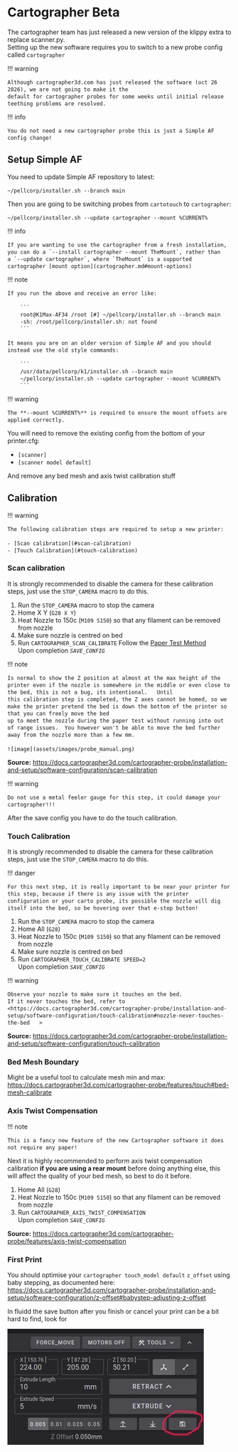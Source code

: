 # Cartographer Beta

The cartographer team has just released a new version of the klippy extra to replace scanner.py.  
Setting up the new software requires you to switch to a new probe config called `cartographer`

!!! warning

    Although cartographer3d.com has just released the software (oct 26 2026), we are not going to make it the 
    default for cartographer probes for some weeks until initial release teething problems are resolved.

!!! info

    You do not need a new cartographer probe this is just a Simple AF config change!

## Setup Simple AF

You need to update Simple AF repository to latest:

```
~/pellcorp/installer.sh --branch main
```

Then you are going to be switching probes from `cartotouch` to `cartographer`:

```
~/pellcorp/installer.sh --update cartographer --mount %CURRENT%
```

!!! info

    If you are wanting to use the cartographer from a fresh installation, you can do a `--install cartographer --mount TheMount`, rather than
    a `--update cartographer`, where `TheMount` is a supported cartographer [mount option](cartographer.md#mount-options)

!!! note

    If you run the above and receive an error like:

        ```
        root@K1Max-AF34 /root [#] ~/pellcorp/installer.sh --branch main
        -sh: /root/pellcorp/installer.sh: not found
        ```

    It means you are on an older version of Simple AF and you should instead use the old style commands:

        ```
        /usr/data/pellcorp/k1/installer.sh --branch main
        ~/pellcorp/installer.sh --update cartographer --mount %CURRENT%
        ```

!!! warning

    The **--mount %CURRENT%** is required to ensure the mount offsets are applied correctly.

You will need to remove the existing config from the bottom of your printer.cfg:

- `[scanner]`
- `[scanner model default]`

And remove any bed mesh and axis twist calibration stuff

## Calibration

!!! warning

    The following calibration steps are required to setup a new printer:

    - [Scan calibration](#scan-calibration)
    - [Touch Calibration](#touch-calibration)

### Scan calibration

It is strongly recommended to disable the camera for these calibration steps, just use the `STOP_CAMERA`
macro to do this.

1. Run the `STOP_CAMERA` macro to stop the camera
2. Home X Y (`G28 X Y`)
3. Heat Nozzle to 150c (`M109 S150`) so that any filament can be removed from nozzle
4. Make sure nozzle is centred on bed
5. Run `CARTOGRAPHER_SCAN_CALIBRATE`
   Follow the [Paper Test Method](https://www.klipper3d.org/Bed_Level.html#the-paper-test)
   <br />Upon completion *`SAVE_CONFIG`*

!!! note

    Is normal to show the Z position at almost at the max height of the printer even if the nozzle is somewhere in the middle or even close to the bed, this is not a bug, its intentional.   Until
    this calibration step is completed, the Z axes cannot be homed, so we make the printer pretend the bed is down the bottom of the printer so that you can freely move the bed
    up to meet the nozzle during the paper test without running into out of range issues.  You however won't be able to move the bed further away from the nozzle more than a few mm.
    
    ![image](assets/images/probe_manual.png)

**Source:** <https://docs.cartographer3d.com/cartographer-probe/installation-and-setup/software-configuration/scan-calibration>

!!! warning

    Do not use a metal feeler gauge for this step, it could damage your cartographer!!!

After the save config you have to do the touch calibration.

### Touch Calibration

It is strongly recommended to disable the camera for these calibration steps, just use the `STOP_CAMERA` macro to do this.

!!! danger

    For this next step, it is really important to be near your printer for this step, because if there is any issue with the printer configuration or your carto probe, its possible the nozzle will dig itself into the bed, so be hovering over that e-stop button!

1. Run the `STOP_CAMERA` macro to stop the camera
2. Home All (`G28`)
3. Heat Nozzle to 150c (`M109 S150`) so that any filament can be removed from nozzle
4. Make sure nozzle is centred on bed
5. Run `CARTOGRAPHER_TOUCH_CALIBRATE SPEED=2`
   <br />Upon completion *`SAVE_CONFIG`*

!!! warning

    Observe your nozzle to make sure it touches on the bed.
    If it never touches the bed, refer to <https://docs.cartographer3d.com/cartographer-probe/installation-and-setup/software-configuration/touch-calibration#nozzle-never-touches-the-bed   >

**Source:** <https://docs.cartographer3d.com/cartographer-probe/installation-and-setup/software-configuration/touch-calibration>

### Bed Mesh Boundary

Might be a useful tool to calculate mesh min and max:
<https://docs.cartographer3d.com/cartographer-probe/features/touch#bed-mesh-calibrate>

### Axis Twist Compensation

!!! note 

    This is a fancy new feature of the new Cartographer software it does not require any paper!

Next it is highly recommended to perform axis twist compensation calibration **if you are using a rear mount** before doing anything else, this will affect the quality of
your bed mesh, so best to do it before.

1. Home All (`G28`)
2. Heat Nozzle to 150c (`M109 S150`) so that any filament can be removed from nozzle
3. Run `CARTOGRAPHER_AXIS_TWIST_COMPENSATION` 
   <br />Upon completion *`SAVE_CONFIG`*

**Source:** <https://docs.cartographer3d.com/cartographer-probe/features/axis-twist-compensation>

### First Print

You should optimise your `cartographer touch_model default` `z_offset` using baby stepping, as documented here: <https://docs.cartographer3d.com/cartographer-probe/installation-and-setup/software-configuration/z-offset#babystep-adjusting-z-offset>

In fluidd the save button after you finish or cancel your print can be a bit hard to find, look for

![image](assets/images/fluidd_save_zoffset.png)
